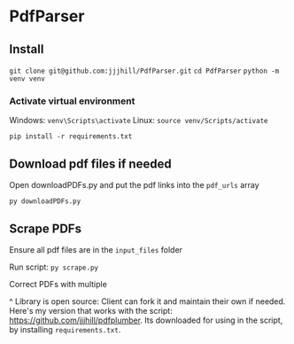 # PdfParser

## Install

`git clone git@github.com:jjjhill/PdfParser.git`
`cd PdfParser`
`python -m venv venv`

### Activate virtual environment
Windows: `venv\Scripts\activate`
Linux: `source venv/Scripts/activate`

`pip install -r requirements.txt`

## Download pdf files if needed

Open downloadPDFs.py and put the pdf links into the `pdf_urls` array

`py downloadPDFs.py`

## Scrape PDFs

Ensure all pdf files are in the `input_files` folder

Run script:
`py scrape.py`

Correct PDFs with multiple

^ Library is open source: Client can fork it and maintain their own if needed. Here's my version that works with the script: https://github.com/jjjhill/pdfplumber. Its downloaded for using in the script, by installing `requirements.txt`.